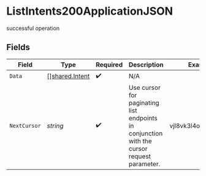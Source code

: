 # ListIntents200ApplicationJSON

successful operation


## Fields

| Field                                                                                        | Type                                                                                         | Required                                                                                     | Description                                                                                  | Example                                                                                      |
| -------------------------------------------------------------------------------------------- | -------------------------------------------------------------------------------------------- | -------------------------------------------------------------------------------------------- | -------------------------------------------------------------------------------------------- | -------------------------------------------------------------------------------------------- |
| `Data`                                                                                       | [][shared.Intent](../../models/shared/intent.md)                                             | :heavy_check_mark:                                                                           | N/A                                                                                          |                                                                                              |
| `NextCursor`                                                                                 | *string*                                                                                     | :heavy_check_mark:                                                                           | Use cursor for paginating list endpoints in conjunction with the cursor request parameter. <br/> | vjl8vk3l4o8dhsjlzh==                                                                         |